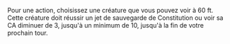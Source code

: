 Pour une action, choisissez une créature que vous pouvez voir à 60 ft. Cette créature doit réussir un jet de sauvegarde de Constitution ou voir sa CA diminuer de 3, jusqu'à un minimum de 10, jusqu'à la fin de votre prochain tour.
